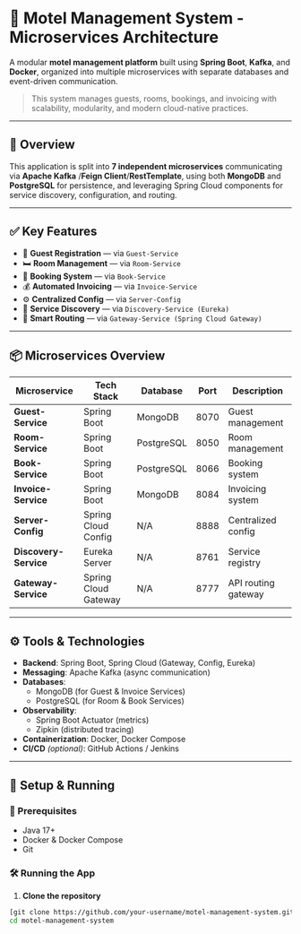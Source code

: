 # 🏨 Motel Management System - Microservices Architecture

A modular **motel management platform** built using **Spring Boot**, **Kafka**, and **Docker**, organized into multiple microservices with separate databases and event-driven communication.

> This system manages guests, rooms, bookings, and invoicing with scalability, modularity, and modern cloud-native practices.

---

## 📌 Overview

This application is split into **7 independent microservices** communicating  via **Apache Kafka** /**Feign Client**/**RestTemplate**, using both **MongoDB** and **PostgreSQL** for persistence, and leveraging Spring Cloud components for service discovery, configuration, and routing.

---

## ✅ Key Features

- 🧑 **Guest Registration** — via `Guest-Service`
- 🛏️ **Room Management** — via `Room-Service`
- 📅 **Booking System** — via `Book-Service`
- 💰 **Automated Invoicing** — via `Invoice-Service`
- ⚙️ **Centralized Config** — via `Server-Config`
- 📡 **Service Discovery** — via `Discovery-Service (Eureka)`
- 🚪 **Smart Routing** — via `Gateway-Service (Spring Cloud Gateway)`

---

## 📦 Microservices Overview

| Microservice      | Tech Stack         | Database     | Port | Description           |
|-------------------|--------------------|--------------|------|-----------------------|
| **Guest-Service** | Spring Boot        | MongoDB      | 8070 | Guest management      |
| **Room-Service**  | Spring Boot        | PostgreSQL   | 8050 | Room management       |
| **Book-Service**  | Spring Boot        | PostgreSQL   | 8066 | Booking system        |
| **Invoice-Service** | Spring Boot      | MongoDB      | 8084 | Invoicing system      |
| **Server-Config** | Spring Cloud Config| N/A          | 8888 | Centralized config    |
| **Discovery-Service** | Eureka Server  | N/A          | 8761 | Service registry      |
| **Gateway-Service** | Spring Cloud Gateway | N/A      | 8777 | API routing gateway   |

---

## ⚙️ Tools & Technologies

- **Backend**: Spring Boot, Spring Cloud (Gateway, Config, Eureka)
- **Messaging**: Apache Kafka (async communication)
- **Databases**:
  - MongoDB (for Guest & Invoice Services)
  - PostgreSQL (for Room & Book Services)
- **Observability**:
  - Spring Boot Actuator (metrics)
  - Zipkin (distributed tracing)
- **Containerization**: Docker, Docker Compose
- **CI/CD** *(optional)*: GitHub Actions / Jenkins

---

## 🚀 Setup & Running

### 🔧 Prerequisites

- Java 17+
- Docker & Docker Compose
- Git

### 🛠️ Running the App

1. **Clone the repository**

```bash
[git clone https://github.com/your-username/motel-management-system.git](https://github.com/Med2503/ms-Motel_Management.git)
cd motel-management-system
